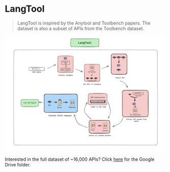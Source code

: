 # LangTool

> LangTool is inspired by the Anytool and Toolbench papers. The dataset is also a subset of APIs from the Toolbench dataset.

![LangTool Diagram](./assets/langtool_diagram.png)

Interested in the full dataset of ~16,000 APIs? Click [here](https://drive.google.com/drive/folders/1yBUQ732mPu-KclJnuQELEhtKakdXFc3J?usp=sharing) for the Google Drive folder.
